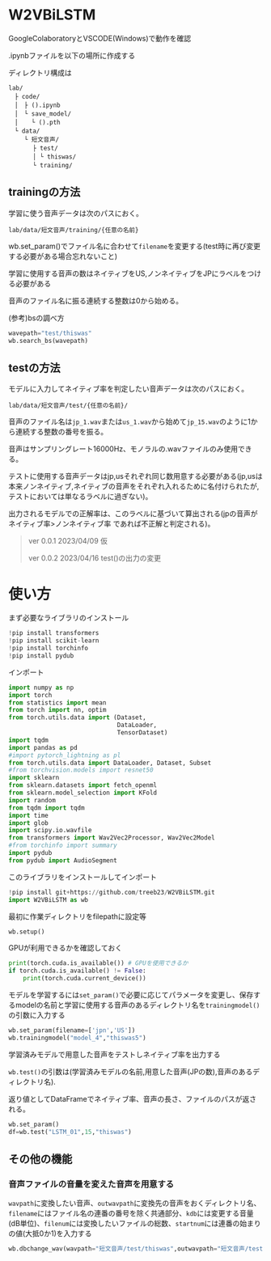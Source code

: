 # W2VBiLSTM
GoogleColaboratoryとVSCODE(Windows)で動作を確認

.ipynbファイルを以下の場所に作成する

ディレクトリ構成は
```
lab/
　├ code/
　│　├ ().ipynb
　│　└ save_model/
　│ 　 └ ().pth
　└ data/
　 　└ 短文音声/
    　 ├ test/
    　 │ └ thiswas/
    　 └ training/
```
## trainingの方法

学習に使う音声データは次のパスにおく。

`lab/data/短文音声/training/{任意の名前}`

wb.set_param()でファイル名に合わせて`filename`を変更する(test時に再び変更する必要がある場合忘れないこと)

学習に使用する音声の数はネイティブをUS,ノンネイティブをJPにラベルをつける必要がある

音声のファイル名に振る連続する整数は0から始める。

(参考)bsの調べ方

```py
wavepath="test/thiswas"
wb.search_bs(wavepath)
```

## testの方法

モデルに入力してネイティブ率を判定したい音声データは次のパスにおく。

`lab/data/短文音声/test/{任意の名前}/`

音声のファイル名は`jp_1.wav`または`us_1.wav`から始めて`jp_15.wav`のように1から連続する整数の番号を振る。

音声はサンプリングレート16000Hz、モノラルの.wavファイルのみ使用できる。

テストに使用する音声データはjp,usそれぞれ同じ数用意する必要がある(jp,usは本来ノンネイティブ,ネイティブの音声をそれぞれ入れるために名付けられたが,テストにおいては単なるラベルに過ぎない)。

出力されるモデルでの正解率は、このラベルに基づいて算出される(jpの音声が ネイティブ率>ノンネイティブ率 であれば不正解と判定される)。


> ver 0.0.1 2023/04/09 仮
>
> ver 0.0.2 2023/04/16 test()の出力の変更

# 使い方
まず必要なライブラリのインストール
```py
!pip install transformers
!pip install scikit-learn
!pip install torchinfo
!pip install pydub
```
インポート
```py
import numpy as np
import torch
from statistics import mean
from torch import nn, optim
from torch.utils.data import (Dataset,
                              DataLoader,
                              TensorDataset)
import tqdm
import pandas as pd
#import pytorch_lightning as pl
from torch.utils.data import DataLoader, Dataset, Subset
#from torchvision.models import resnet50
import sklearn
from sklearn.datasets import fetch_openml
from sklearn.model_selection import KFold
import random
from tqdm import tqdm
import time
import glob
import scipy.io.wavfile
from transformers import Wav2Vec2Processor, Wav2Vec2Model
#from torchinfo import summary
import pydub
from pydub import AudioSegment
```
このライブラリをインストールしてインポート
```py
!pip install git+https://github.com/treeb23/W2VBiLSTM.git
import W2VBiLSTM as wb
```
最初に作業ディレクトリをfilepathに設定等
```py
wb.setup()
```
GPUが利用できるかを確認しておく
```py
print(torch.cuda.is_available()) # GPUを使用できるか
if torch.cuda.is_available() != False:
    print(torch.cuda.current_device())
```

モデルを学習するには`set_param()`で必要に応じてパラメータを変更し、保存するmodelの名前と学習に使用する音声のあるディレクトリ名を`trainingmodel()`の引数に入力する
```py
wb.set_param(filename=['jpn','US'])
wb.trainingmodel("model_4","thiswas5")
```

学習済みモデルで用意した音声をテストしネイティブ率を出力する

`wb.test()`の引数は(学習済みモデルの名前,用意した音声(JPの数),音声のあるディレクトリ名).

返り値としてDataFrameでネイティブ率、音声の長さ、ファイルのパスが返される。
```py
wb.set_param()
df=wb.test("LSTM_01",15,"thiswas")
```

## その他の機能

### 音声ファイルの音量を変えた音声を用意する

`wavpath`に変換したい音声、`outwavpath`に変換先の音声をおくディレクトリ名、`filename`にはファイル名の連番の番号を除く共通部分、`kdb`には変更する音量(dB単位)、`filenum`には変換したいファイルの総数、`startnum`には連番の始まりの値(大抵0か1)を入力する
```py
wb.dbchange_wav(wavpath="短文音声/test/thiswas",outwavpath="短文音声/test/thiswas/置換",filename="jp_",kdb=0,filenum=1,startnum=0)
```
